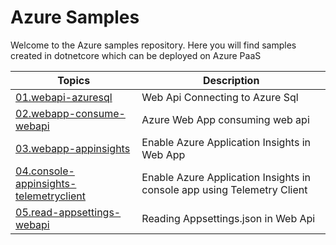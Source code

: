# Azure Samples
Welcome to the Azure samples repository. Here you will find samples created in dotnetcore which can be deployed on Azure PaaS

| Topics | Description |
| --- | --- |
| [01.webapi-azuresql](https://github.com/nidhisht/AzureSamples/tree/master/csharp_dotnetcore/01.webapi-azuresql) | Web Api Connecting to Azure Sql |
| [02.webapp-consume-webapi](https://github.com/nidhisht/AzureSamples/tree/master/csharp_dotnetcore/02.webapp-consume-webapi) | Azure Web App consuming web api |
| [03.webapp-appinsights](https://github.com/nidhisht/AzureSamples/tree/master/csharp_dotnetcore/03.webapp-appinsights) | Enable Azure Application Insights in Web App |
| [04.console-appinsights-telemetryclient](https://github.com/nidhisht/AzureSamples/tree/master/csharp_dotnetcore/04.console-appinsights-telemetryclient) | Enable Azure Application Insights in console app using Telemetry Client |
| [05.read-appsettings-webapi](https://github.com/nidhisht/AzureSamples/tree/master/csharp_dotnetcore/05.read-appsettings-webapi) | Reading Appsettings.json in Web Api |
